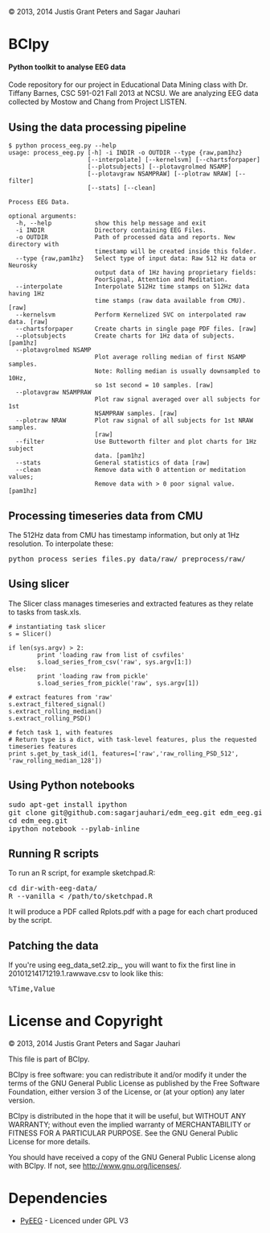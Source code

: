 <!--
# Copyright 2013, 2014 Justis Grant Peters and Sagar Jauhari

# This file is part of BCIpy.
# 
# BCIpy is free software: you can redistribute it and/or modify
# it under the terms of the GNU General Public License as published by
# the Free Software Foundation, either version 3 of the License, or
# (at your option) any later version.
# 
# BCIpy is distributed in the hope that it will be useful,
# but WITHOUT ANY WARRANTY; without even the implied warranty of
# MERCHANTABILITY or FITNESS FOR A PARTICULAR PURPOSE.  See the
# GNU General Public License for more details.
# 
# You should have received a copy of the GNU General Public License
# along with BCIpy.  If not, see <http://www.gnu.org/licenses/>.
-->
&copy; 2013, 2014 Justis Grant Peters and Sagar Jauhari

# BCIpy
#### Python toolkit to analyse EEG data
Code repository for our project in Educational Data Mining class with Dr. Tiffany Barnes, CSC 591-021 Fall 2013 at NCSU. We are analyzing EEG data collected by Mostow and Chang from Project LISTEN.

## Using the data processing pipeline
	$ python process_eeg.py --help
	usage: process_eeg.py [-h] -i INDIR -o OUTDIR --type {raw,pam1hz}
	                      [--interpolate] [--kernelsvm] [--chartsforpaper]
	                      [--plotsubjects] [--plotavgrolmed NSAMP]
	                      [--plotavgraw NSAMPRAW] [--plotraw NRAW] [--filter]
	                      [--stats] [--clean]
	
	Process EEG Data.
	
	optional arguments:
	  -h, --help            show this help message and exit
	  -i INDIR              Directory containing EEG Files.
	  -o OUTDIR             Path of processed data and reports. New directory with
	                        timestamp will be created inside this folder.
	  --type {raw,pam1hz}   Select type of input data: Raw 512 Hz data or Neurosky
	                        output data of 1Hz having proprietary fields:
	                        PoorSignal, Attention and Meditation.
	  --interpolate         Interpolate 512Hz time stamps on 512Hz data having 1Hz
	                        time stamps (raw data available from CMU). [raw]
	  --kernelsvm           Perform Kernelized SVC on interpolated raw data. [raw]
	  --chartsforpaper      Create charts in single page PDF files. [raw]
	  --plotsubjects        Create charts for 1Hz data of subjects. [pam1hz]
	  --plotavgrolmed NSAMP
	                        Plot average rolling median of first NSAMP samples.
	                        Note: Rolling median is usually downsampled to 10Hz,
	                        so 1st second = 10 samples. [raw]
	  --plotavgraw NSAMPRAW
	                        Plot raw signal averaged over all subjects for 1st
	                        NSAMPRAW samples. [raw]
	  --plotraw NRAW        Plot raw signal of all subjects for 1st NRAW samples.
	                        [raw]
	  --filter              Use Butteworth filter and plot charts for 1Hz subject
	                        data. [pam1hz]
	  --stats               General statistics of data [raw]
	  --clean               Remove data with 0 attention or meditation values;
	                        Remove data with > 0 poor signal value. [pam1hz]



## Processing timeseries data from CMU
The 512Hz data from CMU has timestamp information, but only at 1Hz resolution. To interpolate these:
<pre>
python process_series_files.py data/raw/ preprocess/raw/
</pre>

## Using slicer
The Slicer class manages timeseries and extracted features as they relate to tasks from task.xls.

	# instantiating task slicer
	s = Slicer()

	if len(sys.argv) > 2:
			print 'loading raw from list of csvfiles'
			s.load_series_from_csv('raw', sys.argv[1:])
	else:
			print 'loading raw from pickle'
			s.load_series_from_pickle('raw', sys.argv[1])

	# extract features from 'raw'
	s.extract_filtered_signal()
	s.extract_rolling_median()
	s.extract_rolling_PSD()

	# fetch task 1, with features
	# Return type is a dict, with task-level features, plus the requested timeseries features
	print s.get_by_task_id(1, features=['raw','raw_rolling_PSD_512', 'raw_rolling_median_128'])

## Using Python notebooks
<pre>
sudo apt-get install ipython
git clone git@github.com:sagarjauhari/edm_eeg.git edm_eeg.git
cd edm_eeg.git
ipython notebook --pylab-inline
</pre>

## Running R scripts
To run an R script, for example sketchpad.R:
<pre>
cd dir-with-eeg-data/
R --vanilla &lt; /path/to/sketchpad.R
</pre>

It will produce a PDF called Rplots.pdf with a page for each chart produced by the script.

## Patching the data
If you're using eeg_data_set2.zip_, you will want to fix the first line in 20101214171219.1.rawwave.csv to look like this:
<pre>
%Time,Value
</pre>

# License and Copyright
&copy; 2013, 2014 Justis Grant Peters and Sagar Jauhari

This file is part of BCIpy.

BCIpy is free software: you can redistribute it and/or modify
it under the terms of the GNU General Public License as published by
the Free Software Foundation, either version 3 of the License, or
(at your option) any later version.

BCIpy is distributed in the hope that it will be useful,
but WITHOUT ANY WARRANTY; without even the implied warranty of
MERCHANTABILITY or FITNESS FOR A PARTICULAR PURPOSE.  See the
GNU General Public License for more details.

You should have received a copy of the GNU General Public License
along with BCIpy.  If not, see <http://www.gnu.org/licenses/>.

# Dependencies
- [PyEEG](https://code.google.com/p/pyeeg/) - Licenced under GPL V3

